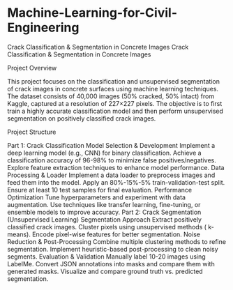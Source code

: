 # Machine-Learning-for-Civil-Engineering
Crack Classification & Segmentation in Concrete Images
Crack Classification & Segmentation in Concrete Images

Project Overview

This project focuses on the classification and unsupervised segmentation of crack images in concrete surfaces using machine learning techniques. The dataset consists of 40,000 images (50% cracked, 50% intact) from Kaggle, captured at a resolution of 227×227 pixels. The objective is to first train a highly accurate classification model and then perform unsupervised segmentation on positively classified crack images.

Project Structure

Part 1: Crack Classification
Model Selection & Development
Implement a deep learning model (e.g., CNN) for binary classification.
Achieve a classification accuracy of 96-98% to minimize false positives/negatives.
Explore feature extraction techniques to enhance model performance.
Data Processing & Loader
Implement a data loader to preprocess images and feed them into the model.
Apply an 80%-15%-5% train-validation-test split.
Ensure at least 10 test samples for final evaluation.
Performance Optimization
Tune hyperparameters and experiment with data augmentation.
Use techniques like transfer learning, fine-tuning, or ensemble models to improve accuracy.
Part 2: Crack Segmentation (Unsupervised Learning)
Segmentation Approach
Extract positively classified crack images.
Cluster pixels using unsupervised methods ( k-means).
Encode pixel-wise features for better segmentation.
Noise Reduction & Post-Processing
Combine multiple clustering methods to refine segmentation.
Implement heuristic-based post-processing to clean noisy segments.
Evaluation & Validation
Manually label 10-20 images using LabelMe.
Convert JSON annotations into masks and compare them with generated masks.
Visualize and compare ground truth vs. predicted segmentation.
